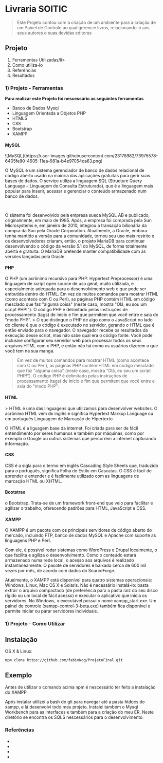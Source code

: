 # Livraria SOITIC

>Este Projeto contou com a criação de um ambiente para a criação de um Painel de Controle ao qual gerencie livros, relacionando-o aos seus autores e suas devidas editoras
  
 <h2>Projeto</h2>
<ol>
<li>Ferramentas Utilizadas/li>
<li>Como utiliza-lo</li>
<li>Referências</li>
<li>Resultados</li>
</ol>

<h3>1) Projeto - Ferramentas</h3>
<strong>Para realizar este Projeto foi nescessário as seguintes ferramentas</strong>
<ul>
<li>Banco de Dados Mysql</li>
<li>Linguagem Orientada a Objetos PHP</li>
<li>HTML5</li>
<li>CSS</li>
 <li>Bootstrap</li>
<li>XAMPP</li>
</ul>

<h4>MySQL</h4>
![MySQL](https://user-images.githubusercontent.com/23178982/73975578-6405fe80-4905-11ea-981a-b4e97054ca63.png)

<p>O MySQL é um sistema gerenciador de banco de dados relacional de código aberto usado na maioria das aplicações gratuitas para gerir suas bases de dados. O serviço utiliza a linguagem SQL (Structure Query Language – Linguagem de Consulta Estruturada), que é a linguagem mais popular para inserir, acessar e gerenciar o conteúdo armazenado num banco de dados.<p> <br/>
<p>O sistema foi desenvolvido pela empresa sueca MySQL AB e publicado, originalmente, em maio de 1995. Após, a empresa foi comprada pela Sun Microsystems e, em janeiro de 2010, integrou a transação bilionária da compra da Sun pela Oracle Corporation. Atualmente, a Oracle, embora tenha mantido a versão para a comunidade, tornou seu uso mais restrito e os desenvolvedores criaram, então, o projeto MariaDB para continuar desenvolvendo o código da versão 5.1 do MySQL, de forma totalmente aberta e gratuita. O MariaDB pretende manter compatibilidade com as versões lançadas pela Oracle.</p>

<h4>PHP</h4>
<p> O PHP (um acrônimo recursivo para PHP: Hypertext Preprocessor) é uma linguagem de script open source de uso geral, muito utilizada, e especialmente adequada para o desenvolvimento web e que pode ser embutida dentro do HTML.
Em vez de muitos comandos para mostrar HTML (como acontece com C ou Perl), as páginas PHP contém HTML em código mesclado que faz "alguma coisa" (neste caso, mostra "Olá, eu sou um script PHP!"). O código PHP é delimitado pelas instruções de processamento (tags) de início e fim <?php e ?> que permitem que você entre e saia do "modo PHP".
> O que distingue o PHP de algo como o JavaScript no lado do cliente é que o código é executado no servidor, gerando o HTML que é então enviado para o navegador. O navegador recebe os resultados da execução desse script, mas não sabe qual era o código fonte. Você pode inclusive configurar seu servidor web para processar todos os seus arquivos HTML com o PHP, e então não há como os usuários dizerem o que você tem na sua manga.<p>
 
 > Em vez de muitos comandos para mostrar HTML (como acontece com C ou Perl), as páginas PHP contém HTML em código mesclado que faz "alguma coisa" (neste caso, mostra "Olá, eu sou um script PHP!"). O código PHP é delimitado pelas instruções de processamento (tags) de início e fim <?php e ?> que permitem que você entre e saia do "modo PHP".

<h4>HTML</h4>
> HTML é uma das linguagens que utilizamos para desenvolver websites. O acrônimo HTML vem do inglês e significa Hypertext Markup Language ou em português Linguagem de Marcação de Hipertexto.

<p>O HTML é a liguagem base da internet. Foi criada para ser de fácil entendimento por seres humanos e também por máquinas, como por exemplo o Google ou outros sistemas que percorrem a internet capturando informação.<p>

<h4>CSS</h4>

CSS é a sigla para o termo em inglês Cascading Style Sheets que, traduzido para o português, significa Folha de Estilo em Cascatas. O CSS é fácil de aprender e entender e é facilmente utilizado com as linguagens de marcação HTML ou XHTML. 

<h4>Bootstrao</h4>
o Bootstrap. Trata-se de um framework front-end que veio para facilitar e agilizar o trabalho, oferecendo padrões para HTML, JavaScript e CSS.

<h4>XAMPP</h4>

<p>O XAMPP é um pacote com os principais servidores de código aberto do mercado, incluindo FTP, banco de dados MySQL e Apache com suporte as linguagens PHP e Perl.

Com ele, é possível rodar sistemas como WordPress e Drupal localmente, o que facilita e agiliza o desenvolvimento. Como o conteúdo estará armazenado numa rede local, o acesso aos arquivos é realizado instantaneamente. O pacote de servidores é baixado cerca de 600 mil vezes por mês, de acordo com dados do SourceForge.

Atualmente, o XAMPP está disponível para quatro sistemas operacionais: Windows, Linux, Mac OS X e Solaris. Não é necessário instalá-lo: basta extrair o arquivo compactado (de preferência para a pasta raiz do seu disco rígido ou um local de fácil acesso) e executar o aplicativo que inicia os servidores. No Windows, o executável possui o nome xampp_start.exe. Um painel de controle (xampp-control-3-beta.exe) também fica disponível e permite iniciar ou parar servidores individuais.</p>

<h3>1) Projeto - Como Utilizar</h3>

## Instalação

OS X & Linux:

```sh
npm clone https://github.com/fabioNog/ProjetoFinal.git
```
## Exemplo

Antes de utilizar o comando acima npm é nescessário ter feito a instalação do XAMPP <a hrfe="https://www.apachefriends.org/pt_br/index.html"></a>

Após instalar utilizei a bash do git para navegar até a pasta htdocs do xampp, e lá desenvolvi todo meu projeto.
Instalei também o Mysql Workbench para as interfaces e também para a criação do meu ER. Neste diretório se encontra os SQLS nescessários para o desenvolvimento.

<h3>Referências<h4>
  <ul>
  <li><a hrfe="https://www.apachefriends.org/pt_br/index.html"></a></li>
  <li><a hrfe="https://dev.mysql.com/doc/"></a></li>    
  <li><a hrfe="https://www.php.net/docs.php"></a></li>
   <li><a hrfe="http://dev.rbtech.info"></a></li>
  </ul>

